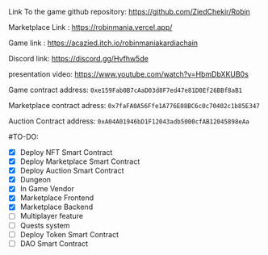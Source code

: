 Link To the game github repository: https://github.com/ZiedChekir/Robin

Marketplace Link : https://robinmania.vercel.app/

Game link : https://acazied.itch.io/robinmaniakardiachain

Discord link: https://discord.gg/Hvfhw5de

presentation video: https://www.youtube.com/watch?v=HbmDbXKUB0s

Game contract address: ``0xe159Fab0B7cAaD03d8F7ed47e81D0Ef26BBf8aB1``

Marketplace contract  adress: ``0x7faFA0A56Ffe1A776E08BC6c0c70402c1b85E347``

Auction Contract address: ``0xA04A01946bD1F12043adb5000cfAB12045898eAa``


#TO-DO:
- [x] Deploy NFT Smart Contract
- [x] Deploy Marketplace Smart Contract
- [x] Deploy Auction Smart Contract
- [x] Dungeon
- [x] In Game Vendor
- [x] Marketplace Frontend
- [x] Marketplace Backend
- [ ] Multiplayer feature
- [ ] Quests system
- [ ] Deploy Token Smart Contract
- [ ] DAO Smart Contract
